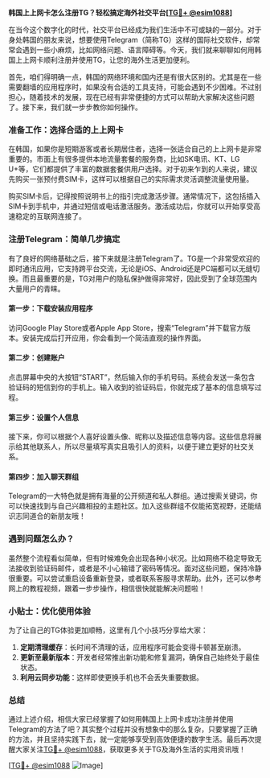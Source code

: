 **韩国上上网卡怎么注册TG？轻松搞定海外社交平台[[TG💪+ @esim1088](https://t.me/s/esim1088)]**

在当今这个数字化的时代，社交平台已经成为我们生活中不可或缺的一部分。对于身处韩国的朋友来说，想要使用Telegram（简称TG）这样的国际社交软件，却常常会遇到一些小麻烦，比如网络问题、语言障碍等。今天，我们就来聊聊如何用韩国上上网卡顺利注册并使用TG，让您的海外生活更加便利。

首先，咱们得明确一点，韩国的网络环境和国内还是有很大区别的。尤其是在一些需要翻墙的应用程序时，如果没有合适的工具支持，可能会遇到不少困难。不过别担心，随着技术的发展，现在已经有非常便捷的方式可以帮助大家解决这些问题了。接下来，我们就一步步教你如何操作。

### 准备工作：选择合适的上上网卡

在韩国，如果你是短期游客或者长期居住者，选择一张适合自己的上上网卡是非常重要的。市面上有很多提供本地流量套餐的服务商，比如SK电讯、KT、LG U+等，它们都提供了丰富的数据套餐供用户选择。对于初来乍到的人来说，建议先购买一张预付费SIM卡，这样可以根据自己的实际需求灵活调整流量使用量。

购买SIM卡后，记得按照说明书上的指引完成激活步骤。通常情况下，这包括插入SIM卡到手机中，并通过短信或电话激活服务。激活成功后，你就可以开始享受高速稳定的互联网连接了。

### 注册Telegram：简单几步搞定

有了良好的网络基础之后，接下来就是注册Telegram了。TG是一个非常受欢迎的即时通讯应用，它支持跨平台交流，无论是iOS、Android还是PC端都可以无缝切换。而且最重要的是，TG对用户的隐私保护做得非常好，因此受到了全球范围内大量用户的青睐。

#### 第一步：下载安装应用程序

访问Google Play Store或者Apple App Store，搜索“Telegram”并下载官方版本。安装完成后打开应用，你会看到一个简洁直观的操作界面。

#### 第二步：创建账户

点击屏幕中央的大按钮“START”，然后输入你的手机号码。系统会发送一条包含验证码的短信到你的手机上。输入收到的验证码后，你就完成了基本的信息填写过程。

#### 第三步：设置个人信息

接下来，你可以根据个人喜好设置头像、昵称以及描述信息等内容。这些信息将展示给其他联系人，所以尽量填写真实且吸引人的资料，以便于建立更好的社交关系。

#### 第四步：加入聊天群组

Telegram的一大特色就是拥有海量的公开频道和私人群组。通过搜索关键词，你可以快速找到与自己兴趣相投的主题社区。加入这些群组不仅能拓宽视野，还能结识志同道合的新朋友哦！

### 遇到问题怎么办？

虽然整个流程看似简单，但有时候难免会出现各种小状况。比如网络不稳定导致无法接收到验证码邮件，或者是不小心输错了密码等情况。面对这些问题，保持冷静很重要。可以尝试重启设备重新登录，或者联系客服寻求帮助。此外，还可以参考网上的教程视频，跟着一步步操作，相信很快就能解决问题啦！

### 小贴士：优化使用体验

为了让自己的TG体验更加顺畅，这里有几个小技巧分享给大家：

1. **定期清理缓存**：长时间不清理的话，应用程序可能会变得卡顿甚至崩溃。
2. **更新至最新版本**：开发者经常推出新功能和修复漏洞，确保自己始终处于最佳状态。
3. **利用云同步功能**：这样即使更换手机也不会丢失重要数据。

### 总结

通过上述介绍，相信大家已经掌握了如何用韩国上上网卡成功注册并使用Telegram的方法了吧？其实整个过程并没有想象中的那么复杂，只要掌握了正确的方法，并且坚持实践下去，就一定能够享受到高效便捷的数字生活。最后再次提醒大家关注[TG💪+ @esim1088](https://t.me/s/esim1088)，获取更多关于TG及海外生活的实用资讯哦！

[[TG💪+ @esim1088](https://t.me/s/esim1088) ![Image](https://i.postimg.cc/4NQfJmqS/Snipaste-2025-05-13-00-14-12.png)]